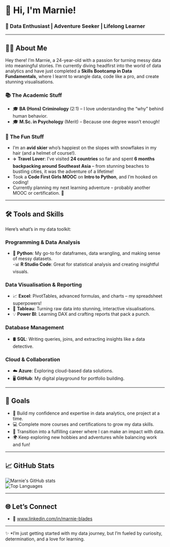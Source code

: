 # 👋 Hi, I'm Marnie!  
### 🌟 Data Enthusiast | Adventure Seeker | Lifelong Learner  

---

## 🧑‍🎓 About Me  
Hey there! I’m Marnie, a 24-year-old with a passion for turning messy data into meaningful stories. I’m currently diving headfirst into the world of data analytics and have just completed a **Skills Bootcamp in Data Fundamentals**, where I learnt to wrangle data, code like a pro, and create stunning visualisations.  

### 📚 **The Academic Stuff**  
- 🎓 **BA (Hons) Criminology** (2:1) – I love understanding the “why” behind human behavior.  
- 🎓 **M.Sc. in Psychology** (Merit) – Because one degree wasn’t enough!  

### 🎿 **The Fun Stuff**  
- I’m an **avid skier** who’s happiest on the slopes with snowflakes in my hair (and a helmet of course!).
- ✈️ **Travel Lover**: I’ve visited **24 countries** so far and spent **6 months backpacking around Southeast Asia** – from stunning beaches to bustling cities, it was the adventure of a lifetime!
- Took a **Code First Girls MOOC** on **Intro to Python**, and I’m hooked on coding!  
- Currently planning my next learning adventure – probably another MOOC or certification. 🚀  

---

## 🛠️ Tools and Skills  
Here’s what’s in my data toolkit:  

### **Programming & Data Analysis**  
- 🐍 **Python**: My go-to for dataframes, data wrangling, and making sense of messy datasets.  
-📊 **R Studio Code**: Great for statistical analysis and creating insightful visuals.

### **Data Visualisation & Reporting**  
- 📈 **Excel**: PivotTables, advanced formulas, and charts – my spreadsheet superpowers!  
- 🎨 **Tableau**: Turning raw data into stunning, interactive visualisations.  
- 💡 **Power BI**: Learning DAX and crafting reports that pack a punch.  

### **Database Management**  
- 🛢️ **SQL**: Writing queries, joins, and extracting insights like a data detective.  

### **Cloud & Collaboration**  
- ☁️ **Azure**: Exploring cloud-based data solutions.  
- 🖥️ **GitHub**: My digital playground for portfolio building.  

---

## 🎯 Goals  
- 🌟 Build my confidence and expertise in data analytics, one project at a time.  
- 💻 Complete more courses and certifications to grow my data skills.  
- 🚀 Transition into a fulfilling career where I can make an impact with data.  
- 🌍 Keep exploring new hobbies and adventures while balancing work and fun!  

---

## 📈 GitHub Stats  
![Marnie's GitHub stats](https://github-readme-stats.vercel.app/api?username=marnieb12&show_icons=true&theme=radical)  
![Top Languages](https://github-readme-stats.vercel.app/api/top-langs/?username=marnieb12&layout=compact&theme=radical)  

---

## 🌐 Let’s Connect  
- 🌟 www.linkedin.com/in/marnie-blades 

---

✨ *I’m just getting started with my data journey, but I’m fueled by curiosity, determination, and a love for learning.


